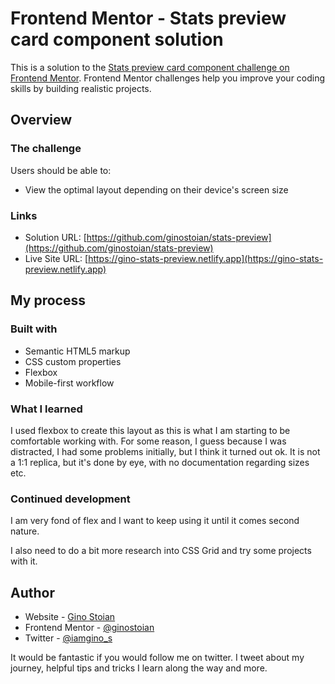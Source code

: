# Frontend Mentor - Stats preview card component solution

This is a solution to the [Stats preview card component challenge on Frontend Mentor](https://www.frontendmentor.io/challenges/stats-preview-card-component-8JqbgoU62). Frontend Mentor challenges help you improve your coding skills by building realistic projects. 


## Overview

### The challenge

Users should be able to:

- View the optimal layout depending on their device's screen size


### Links

- Solution URL: [https://github.com/ginostoian/stats-preview](https://github.com/ginostoian/stats-preview)
- Live Site URL: [https://gino-stats-preview.netlify.app](https://gino-stats-preview.netlify.app)

## My process

### Built with

- Semantic HTML5 markup
- CSS custom properties
- Flexbox
- Mobile-first workflow


### What I learned

I used flexbox to create this layout as this is what I am starting to be comfortable working with. For some reason, I guess because I was distracted, I had some problems initially, but I think it turned out ok. It is not a 1:1 replica, but it's done by eye, with no documentation regarding sizes etc.

### Continued development

I am very fond of flex and I want to keep using it until it comes second nature.

I also need to do a bit more research into CSS Grid and try some projects with it.



## Author

- Website - [Gino Stoian](https://www.ginostoian.com)
- Frontend Mentor - [@ginostoian](https://www.frontendmentor.io/profile/ginostoian)
- Twitter - [@iamgino_s](https://www.twitter.com/iamgino_s)

It would be fantastic if you would follow me on twitter. I tweet about my journey, helpful tips and tricks I learn along the way and more.

